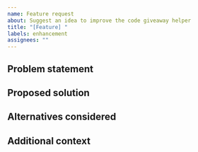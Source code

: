 ```yaml
---
name: Feature request
about: Suggest an idea to improve the code giveaway helper
title: "[Feature] "
labels: enhancement
assignees: ""
---
```


## Problem statement

<!-- What challenge are you facing that this project could solve? -->

## Proposed solution

<!-- Describe the feature you'd like to see, including any desired behaviour. -->

## Alternatives considered

<!-- Have you thought of other approaches? List them here. -->

## Additional context

<!-- Mockups, screenshots, event details, or other info that helps. -->
